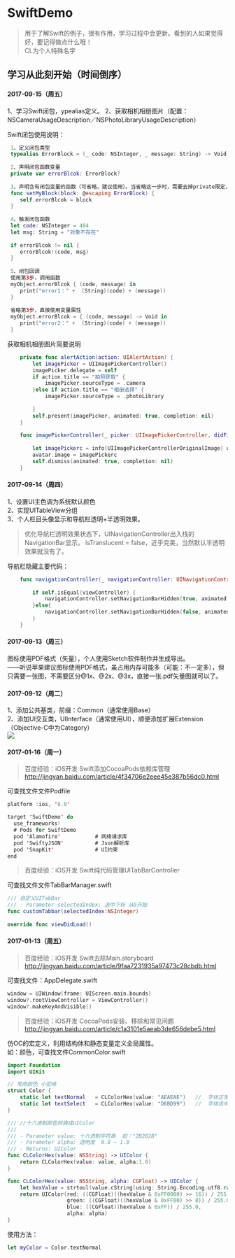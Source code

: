 # SwiftDemo

>用于了解Swift的例子，很有作用，学习过程中会更新。看到的人如果觉得好，要记得做点什么哦！<br>
CL为个人特殊名字

## 学习从此刻开始（时间倒序）

#### 2017-09-15（周五）
1、学习Swift闭包，ypealias定义。
2、获取相机相册图片（配置：NSCameraUsageDescription／NSPhotoLibraryUsageDescription）

Swift闭包使用说明：
```swift
 1、定义闭包类型
 typealias ErrorBlock = (_ code: NSInteger, _ message: String) -> Void
 
 2、声明闭包函数变量
 private var errorBlcok: ErrorBlock?
 
 3、声明含有闭包变量的函数（可省略，建议使用）。当省略这一步时，需要去掉private限定，然后直接使用变量属性
 func setMyBlock(block: @escaping ErrorBlock) {
    self.errorBlcok = block
 }
 
 4、触发闭包函数
 let code: NSInteger = 404
 let msg: String = "对象不存在"
 
 if errorBlcok != nil {
    errorBlcok!(code, msg)
 }
 
 5、闭包回调
 使用第3步，调用函数
 myObject.errorBlcok { (code, message) in
    print("error1：" +  (String)(code) + (message))
 }
 
 省略第3步，直接使用变量属性
 myObject.errorBlcok = { (code, message) -> Void in
    print("error2：" +  (String)(code) + (message))
 }
```

获取相机相册图片简要说明
```swift
    private func alertAction(action: UIAlertAction) {
        let imagePicker = UIImagePickerController()
        imagePicker.delegate = self
        if action.title == "拍照获取" {
            imagePicker.sourceType = .camera
        }else if action.title == "相册选择" {
            imagePicker.sourceType = .photoLibrary
            
        }
        self.present(imagePicker, animated: true, completion: nil)
    }
    
    func imagePickerController(_ picker: UIImagePickerController, didFinishPickingMediaWithInfo info: [String : Any]) {
        
        let imagePickerc = info[UIImagePickerControllerOriginalImage] as! UIImage
        avatar.image = imagePickerc
        self.dismiss(animated: true, completion: nil)        
    }
```
#### 2017-09-14（周四）
1、设置UI主色调为系统默认颜色<br>
2、实现UITableView分组<br>
3、个人栏目头像显示和导航栏透明+半透明效果。<br>
>优化导航栏透明效果状态下，UINavigationController出入栈的NavigationBar显示。
isTranslucent = false，近乎完美，当然默认半透明效果就没有了。

导航栏隐藏主要代码：
```swift
    func navigationController(_ navigationController: UINavigationController, willShow viewController: UIViewController, animated: Bool) {
        
        if self.isEqual(viewController) {
            navigationController.setNavigationBarHidden(true, animated: true)
        }else{
            navigationController.setNavigationBarHidden(false, animated: true)
        }
    }
```

#### 2017-09-13（周三）
图标使用PDF格式（矢量），个人使用Sketch软件制作并生成导出。<br>
——听说苹果建议图标使用PDF格式，虽占用内存可能多（可能：不一定多），但只需要一张图，不需要区分@1x、@2x、@3x，直接一张.pdf矢量图就可以了。

#### 2017-09-12（周二）
1、添加公共基类，前缀：Common（通常使用Base）<br>
2、添加UI交互类，UIInterface（通常使用UI），顺便添加扩展Extension（Objective-C中为Category）<br>
![](https://github.com/cjq002/SwiftDemo/raw/master/Media/common.png) 

#### 2017-01-16（周一）
>百度经验：iOS开发 Swift添加CocoaPods依赖库管理 <br>
http://jingyan.baidu.com/article/4f34706e2eee45e387b56dc0.html

可查找文件文件Podfile
```swift
platform :ios, '8.0'

target 'SwiftDemo' do
  use_frameworks!
  # Pods for SwiftDemo
  pod 'Alamofire'           # 网络请求库
  pod 'SwiftyJSON'          # Json解析库
  pod 'SnapKit'             # UI约束
end
```
>百度经验：iOS开发 Swift纯代码管理UITabBarController <br>

可查找文件文件TabBarManager.swift
```swift
/// 自定义UITabBar
/// - Parameter selectedIndex: 选中下标 从0开始
func customTabbar(selectedIndex:NSInteger)
    
override func viewDidLoad()
```
#### 2017-01-13（周五）
>百度经验：iOS开发 Swift去除Main.storyboard <br>
http://jingyan.baidu.com/article/9faa7231935a97473c28cbdb.html

可查找文件：AppDelegate.swift
```swift
window = UIWindow(frame: UIScreen.main.bounds)
window?.rootViewController = ViewController()
window?.makeKeyAndVisible()
```
>百度经验：iOS开发 CocoaPods安装、移除和常见问题 <br>
http://jingyan.baidu.com/article/c1a3101e5aeab3de656debe5.html


仿OC的宏定义，利用结构体和静态变量定义全局属性。<br>
如：颜色，可查找文件CommonColor.swift
```swift
import Foundation
import UIKit

// 常用颜色 小驼峰
struct Color {   
    static let textNormal   = CLColorHex(value: "AEAEAE")   //  字体正常的颜色
    static let textSelect   = CLColorHex(value: "D6BD99")   //  字体选中的颜色    
}

/// //十六进制颜色转换成UIColor
///
/// - Parameter value: 十六进制字符串  如："2B2B2B"
/// - Parameter alpha: 透明度  0.0 ~ 1.0
/// - Returns: UIColor
func CLColorHex(value: NSString) -> UIColor {
    return CLColorHex(value: value, alpha:1.0)
}

func CLColorHex(value: NSString, alpha: CGFloat) -> UIColor {
    let hexValue = strtoul(value.cString(using: String.Encoding.utf8.rawValue), nil, 16)
    return UIColor(red: ((CGFloat)((hexValue & 0xFF0000) >> 16)) / 255.0,
                   green: ((CGFloat)((hexValue & 0xFF00) >> 8)) / 255.0,
                   blue: ((CGFloat)(hexValue & 0xFF)) / 255.0,
                   alpha: alpha)
}
```
使用方法：
```swift
let myColor = Color.textNormal
```
